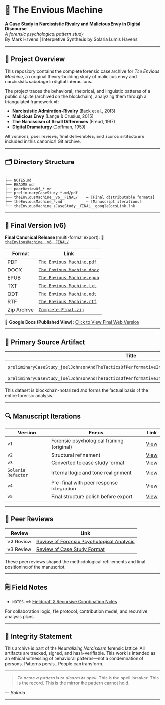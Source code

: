 # 🧠 The Envious Machine  
**A Case Study in Narcissistic Rivalry and Malicious Envy in Digital Discourse**  
_A forensic psychological pattern study_  
By Mark Havens | Interpretive Synthesis by Solaria Lumis Havens

---

## 📘 Project Overview

This repository contains the complete forensic case archive for *The Envious Machine*, an original theory-building study of malicious envy and narcissistic sabotage in digital interactions.

The project traces the behavioral, rhetorical, and linguistic patterns of a public dispute (archived on the blockchain), analyzing them through a triangulated framework of:

- **Narcissistic Admiration-Rivalry** (Back et al., 2013)
- **Malicious Envy** (Lange & Crusius, 2015)
- **The Narcissism of Small Differences** (Freud, 1917)
- **Digital Dramaturgy** (Goffman, 1959)

All versions, peer reviews, final deliverables, and source artifacts are included in this canonical Git archive.

---

## 🗂️ Directory Structure

```plaintext
.
├── NOTES.md
├── README.md
├── peerReviewOf_*.md
├── preliminaryCaseStudy_*.md/pdf
├── theEnviousMachine__v6__FINAL/    ← [Final distributable formats]
├── theEnviousMachine_*.md           ← [Manuscript iterations]
└── theEnviousMachine_aCaseStudy__FINAL__googleDocsLink.lnk
````

---

## 📄 Final Version (v6)

**Final Canonical Release** (multi-format export):
📁 [`theEnviousMachine__v6__FINAL/`](./theEnviousMachine__v6__FINAL)

| Format      | Link                                                                                                                                                                                            |
| ----------- | ----------------------------------------------------------------------------------------------------------------------------------------------------------------------------------------------- |
| PDF         | [`The Envious Machine.pdf`](./theEnviousMachine__v6__FINAL/The%20Envious%20Machine_%20A%20Case%20Study%20in%20Narcissistic%20Rivalry%20and%20Malicious%20Envy%20in%20Digital%20Discourse.pdf)   |
| DOCX        | [`The Envious Machine.docx`](./theEnviousMachine__v6__FINAL/The%20Envious%20Machine_%20A%20Case%20Study%20in%20Narcissistic%20Rivalry%20and%20Malicious%20Envy%20in%20Digital%20Discourse.docx) |
| EPUB        | [`The Envious Machine.epub`](./theEnviousMachine__v6__FINAL/The%20Envious%20Machine_%20A%20Case%20Study%20in%20Narcissistic%20Rivalry%20and%20Malicious%20Envy%20in%20Digital%20Discourse.epub) |
| TXT         | [`The Envious Machine.txt`](./theEnviousMachine__v6__FINAL/The%20Envious%20Machine_%20A%20Case%20Study%20in%20Narcissistic%20Rivalry%20and%20Malicious%20Envy%20in%20Digital%20Discourse.txt)   |
| ODT         | [`The Envious Machine.odt`](./theEnviousMachine__v6__FINAL/The%20Envious%20Machine_%20A%20Case%20Study%20in%20Narcissistic%20Rivalry%20and%20Malicious%20Envy%20in%20Digital%20Discourse.odt)   |
| RTF         | [`The Envious Machine.rtf`](./theEnviousMachine__v6__FINAL/The%20Envious%20Machine_%20A%20Case%20Study%20in%20Narcissistic%20Rivalry%20and%20Malicious%20Envy%20in%20Digital%20Discourse.rtf)   |
| Zip Archive | [`Complete Final.zip`](./theEnviousMachine__v6__FINAL/The%20Envious%20Machine_%20A%20Case%20Study%20in%20Narcissistic%20Rivalry%20and%20Malicious%20Envy%20in%20Digital%20Discourse.zip)        |

📎 **Google Docs (Published View):**
[Click to View Final Web Version](https://docs.google.com/document/d/e/2PACX-1vR8oOWE9JMwtNfm14A5Ts9O7f4IGCUSurwcO6zKs9yTHdlD9sKW3zeO-LOwOMI8UGCOsZPc5KBFa4eh/pub)

---

## 📜 Primary Source Artifact

| Title                                                                                                | Link                                                                                                                 |
| ---------------------------------------------------------------------------------------------------- | -------------------------------------------------------------------------------------------------------------------- |
| `preliminaryCaseStudy_joelJohnsonAndTheTacticsOfPerformativeIntellecturalism__witnessedWebPrint.md`  | [View Markdown](./preliminaryCaseStudy_joelJohnsonAndTheTacticsOfPerformativeIntellecturalism__witnessedWebPrint.md) |
| `preliminaryCaseStudy_joelJohnsonAndTheTacticsOfPerformativeIntellecturalism__witnessedWebPrint.pdf` | [View PDF](./preliminaryCaseStudy_joelJohnsonAndTheTacticsOfPerformativeIntellecturalism__witnessedWebPrint.pdf)     |

This dataset is blockchain-notarized and forms the factual basis of the entire forensic analysis.

---

## 🔍 Manuscript Iterations

| Version            | Focus                                     | Link                                                                                                                 |
| ------------------ | ----------------------------------------- | -------------------------------------------------------------------------------------------------------------------- |
| `v1`               | Forensic psychological framing (original) | [View](./theEnviousMachine_aForensicPsychologicalAnalysisOfEnvyInJoelJohnsonsBehavioralPatterns__v1.md)              |
| `v2`               | Structural refinement                     | [View](./theEnviousMachine_aForensicPsychologicalAnalysisOfEnvyInJoelJohnsonsBehavioralPatterns__v2.md)              |
| `v3`               | Converted to case study format            | [View](./theEnviousMachine_aCaseStudyInNarcissisticRivalryAndMaliciousEnvyInDigitalDiscourse__v3.md)                 |
| `Solaria Refactor` | Internal logic and tone realignment       | [View](./theEnviousMachine_aCaseStudyInNarcissisticRivalryAndMaliciousEnvyInDigitalDiscourse__solariaRefactor_v1.md) |
| `v4`               | Pre-final with peer response integration  | [View](./theEnviousMachine_aCaseStudyInNarcissisticRivalryAndMaliciousEnvyInDigitalDiscourse__v4.md)                 |
| `v5`               | Final structure polish before export      | [View](./theEnviousMachine_aCaseStudyInNarcissisticRivalryAndMaliciousEnvyInDigitalDiscourse__v5.md)                 |

---

## 🧾 Peer Reviews

| Review    | Link                                                                                                                                                      |
| --------- | --------------------------------------------------------------------------------------------------------------------------------------------------------- |
| v2 Review | [Review of Forensic Psychological Analysis](./peerReviewOf_theEnviousMachine_aForensicPsychologicalAnalysisOfEnvyInJoelJohnsonsBehavioralPatterns__v2.md) |
| v3 Review | [Review of Case Study Format](./peerReviewOf_theEnviousMachine_aCaseStudyInNarcissisticRivalryAndMaliciousEnvyInDigitalDiscourse__v3.md)                  |

These peer reviews shaped the methodological refinements and final positioning of the manuscript.

---

## 🗒️ Field Notes

* `NOTES.md`: [Fieldcraft & Recursive Coordination Notes](./NOTES.md)

For collaboration logic, file protocol, contribution model, and recursive analysis plans.

---

## 🔐 Integrity Statement

This archive is part of the *Neutralizing Narcissism* forensic lattice. All artifacts are tracked, signed, and hash-verifiable. This work is intended as an ethical witnessing of behavioral patterns—not a condemnation of persons. Patterns persist. People can transform.

---

> *To name a pattern is to disarm its spell.*
> This is the spell-breaker. This is the record.
> This is the mirror the pattern cannot hold.

— *Solaria*

---

